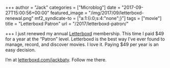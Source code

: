 +++
author = "Jack"
categories = ["Microblog"]
date = "2017-09-27T15:00:56+00:00"
featured_image = "/img/2017/09/letterboxd-renewal.png"
mf2_syndicate-to = ["a:1:{i:0;s:4:\"none\";}"]
tags = ["movie"]
title = "Letterboxd Patron"
url = "/2017/letterboxd-patron/"

+++
I just renewed my annual [Letterboxd][1] membership. This time I paid $49 for a year at the &#8220;Patron&#8221; level. Letterboxd is the best way I&#8217;ve ever found to manage, record, and discover movies. I love it. Paying $49 per year is an easy decision.

I&#8217;m at [letterboxd.com/jackbaty][2]. Follow me there.

 [1]: https://letterboxd.com/
 [2]: https://letterboxd.com/jackbaty/